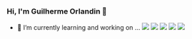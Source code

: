### Hi, I'm Guilherme Orlandin 👋

- 🌱 I’m currently learning and working on ...
    <img src="https://cdn.jsdelivr.net/gh/devicons/devicon@latest/icons/react/react-original.svg" />
    <img src="https://cdn.jsdelivr.net/gh/devicons/devicon@latest/icons/javascript/javascript-original.svg" />
    <img src="https://cdn.jsdelivr.net/gh/devicons/devicon@latest/icons/typescript/typescript-original.svg" />
    <img src="https://cdn.jsdelivr.net/gh/devicons/devicon@latest/icons/html5/html5-original-wordmark.svg" />
    <img src="https://cdn.jsdelivr.net/gh/devicons/devicon@latest/icons/css3/css3-original-wordmark.svg" />
          
          
                    

